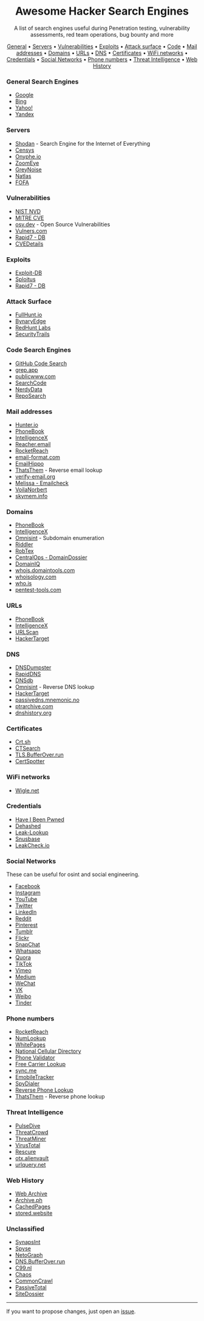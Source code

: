 <h1 align="center">
  <b>Awesome Hacker Search Engines</b>
</h1>

<p align="center">
A list of search engines useful during Penetration testing, vulnerability assessments, red team operations, bug bounty and more
</p>

<p align="center">
  <a href="https://github.com/edoardottt/awesome-hacker-search-engines#general-search-engines" target="_blank">General</a> •
  <a href="https://github.com/edoardottt/awesome-hacker-search-engines#servers" target="_blank">Servers</a> •
  <a href="https://github.com/edoardottt/awesome-hacker-search-engines#vulnerabilities" target="_blank">Vulnerabilities</a> •
  <a href="https://github.com/edoardottt/awesome-hacker-search-engines#exploits" target="_blank">Exploits</a> •
  <a href="https://github.com/edoardottt/awesome-hacker-search-engines#attack-surface" target="_blank">Attack surface</a> •
  <a href="https://github.com/edoardottt/awesome-hacker-search-engines#code-search-engines" target="_blank">Code</a> •
  <a href="https://github.com/edoardottt/awesome-hacker-search-engines#mail-addresses" target="_blank">Mail addresses</a> •
  <a href="https://github.com/edoardottt/awesome-hacker-search-engines#domains" target="_blank">Domains</a> •
  <a href="https://github.com/edoardottt/awesome-hacker-search-engines#urls" target="_blank">URLs</a> •
  <a href="https://github.com/edoardottt/awesome-hacker-search-engines#dns" target="_blank">DNS</a> •
  <a href="https://github.com/edoardottt/awesome-hacker-search-engines#certificates" target="_blank">Certificates</a> •
  <a href="https://github.com/edoardottt/awesome-hacker-search-engines#wifi-networks" target="_blank">WiFi networks</a> •
  <a href="https://github.com/edoardottt/awesome-hacker-search-engines#credentials" target="_blank">Credentials</a> •
  <a href="https://github.com/edoardottt/awesome-hacker-search-engines#social-networks" target="_blank">Social Networks</a> •
  <a href="https://github.com/edoardottt/awesome-hacker-search-engines#phone-numbers" target="_blank">Phone numbers</a> •
  <a href="https://github.com/edoardottt/awesome-hacker-search-engines#threat-intelligence" target="_blank">Threat Intelligence</a> •
  <a href="https://github.com/edoardottt/awesome-hacker-search-engines#web-history" target="_blank">Web History</a>
</p>

### General Search Engines
- [Google](https://www.google.com/)
- [Bing](https://www.bing.com/)
- [Yahoo!](http://www.yahoo.com/)
- [Yandex](https://yandex.com/)


### Servers
- [Shodan](https://shodan.io) - Search Engine for the Internet of Everything
- [Censys](https://censys.io/)
- [Onyphe.io](https://www.onyphe.io/)
- [ZoomEye](https://www.zoomeye.org/)
- [GreyNoise](https://viz.greynoise.io/)
- [Natlas](https://natlas.io/)
- [FOFA](https://fofa.info/)

### Vulnerabilities
- [NIST NVD](https://nvd.nist.gov/vuln/search)
- [MITRE CVE](https://cve.mitre.org/cve/search_cve_list.html)
- [osv.dev](https://osv.dev/list) - Open Source Vulnerabilities
- [Vulners.com](https://vulners.com/)
- [Rapid7 - DB](https://www.rapid7.com/db/)
- [CVEDetails](https://www.cvedetails.com/)


### Exploits
- [Exploit-DB](https://www.exploit-db.com/)
- [Sploitus](https://sploitus.com/)
- [Rapid7 - DB](https://www.rapid7.com/db/)


### Attack Surface
- [FullHunt.io](https://fullhunt.io/)
- [BynaryEdge](https://www.binaryedge.io/)
- [RedHunt Labs](https://redhuntlabs.com/)
- [SecurityTrails](https://securitytrails.com/)


### Code Search Engines
- [GitHub Code Search](https://cs.github.com/)
- [grep.app](https://grep.app/)
- [publicwww.com](https://publicwww.com/)
- [SearchCode](https://searchcode.com/)
- [NerdyData](https://www.nerdydata.com/)
- [RepoSearch](http://codefinder.org/)


### Mail addresses
- [Hunter.io](https://hunter.io/)
- [PhoneBook](https://phonebook.cz/)
- [IntelligenceX](https://intelx.io/)
- [Reacher.email](https://reacher.email/)
- [RocketReach](https://rocketreach.co/)
- [email-format.com](https://www.email-format.com/)
- [EmailHippo](https://tools.emailhippo.com/)
- [ThatsThem](https://thatsthem.com/reverse-email-lookup) - Reverse email lookup
- [verify-email.org](https://verify-email.org/)
- [Melissa - Emailcheck](https://www.melissa.com/v2/lookups/emailcheck/email/)
- [VoilaNorbert](https://www.voilanorbert.com/)
- [skymem.info](http://www.skymem.info/)


### Domains
- [PhoneBook](https://phonebook.cz/)
- [IntelligenceX](https://intelx.io/)
- [Omnisint](https://omnisint.io/subdomain-enumeration) - Subdomain enumeration
- [Riddler](https://riddler.io/)
- [RobTex](https://www.robtex.com/)
- [CentralOps - DomainDossier](https://centralops.net/co/DomainDossier.aspx)
- [DomainIQ](https://www.domainiq.com/)
- [whois.domaintools.com](https://whois.domaintools.com/)
- [whoisology.com](https://whoisology.com/)
- [who.is](https://who.is/)
- [pentest-tools.com](https://pentest-tools.com/information-gathering/find-subdomains-of-domain)


### URLs
- [PhoneBook](https://phonebook.cz/)
- [IntelligenceX](https://intelx.io/)
- [URLScan](https://urlscan.io/)
- [HackerTarget](https://hackertarget.com/ip-tools/)


### DNS
- [DNSDumpster](https://dnsdumpster.com/)
- [RapidDNS](https://rapiddns.io/)
- [DNSdb](https://docs.farsightsecurity.com/#dnsdb)
- [Omnisint](https://omnisint.io/reverse-dns-lookup) - Reverse DNS lookup
- [HackerTarget](https://hackertarget.com/ip-tools/)
- [passivedns.mnemonic.no](https://passivedns.mnemonic.no/)
- [ptrarchive.com](http://ptrarchive.com/)
- [dnshistory.org](http://dnshistory.org/)


### Certificates
- [Crt.sh](https://crt.sh/)
- [CTSearch](https://ui.ctsearch.entrust.com/ui/ctsearchui)
- [TLS.BufferOver.run](https://tls.bufferover.run/)
- [CertSpotter](https://sslmate.com/certspotter/)


### WiFi networks
- [Wigle.net](https://wigle.net/)


### Credentials
- [Have I Been Pwned](https://haveibeenpwned.com/)
- [Dehashed](https://www.dehashed.com/)
- [Leak-Lookup](https://leak-lookup.com/)
- [Snusbase](https://snusbase.com/)
- [LeakCheck.io](https://leakcheck.io/)


### Social Networks

These can be useful for osint and social engineering.

- [Facebook](https://www.facebook.com/)
- [Instagram](https://www.instagram.com/)
- [YouTube](https://www.youtube.com/)
- [Twitter](https://twitter.com/)
- [LinkedIn](https://www.linkedin.com/)
- [Reddit](https://new.reddit.com/)
- [Pinterest](https://www.pinterest.com/)
- [Tumblr](https://www.tumblr.com/)
- [Flickr](https://www.flickr.com/)
- [SnapChat](https://www.snapchat.com/)
- [Whatsapp](https://www.whatsapp.com/)
- [Quora](https://www.quora.com/)
- [TikTok](https://www.tiktok.com/)
- [Vimeo](https://vimeo.com/)
- [Medium](https://medium.com/)
- [WeChat](https://www.wechat.com/)
- [VK](https://vk.com/)
- [Weibo](https://weibo.com/)
- [Tinder](https://tinder.com/)


### Phone numbers
- [RocketReach](https://rocketreach.co/)
- [NumLookup](https://www.numlookup.com/)
- [WhitePages](https://www.whitepages.com/)
- [National Cellular Directory](https://www.nationalcellulardirectory.com/)
- [Phone Validator](https://www.phonevalidator.com/)
- [Free Carrier Lookup](https://freecarrierlookup.com/)
- [sync.me](https://sync.me/)
- [EmobileTracker](https://www.emobiletracker.com/)
- [SpyDialer](https://spydialer.com/)
- [Reverse Phone Lookup](https://www.reversephonelookup.com/)
- [ThatsThem](https://thatsthem.com/reverse-phone-lookup) - Reverse phone lookup 

### Threat Intelligence
- [PulseDive](https://pulsedive.com/)
- [ThreatCrowd](https://threatcrowd.org/)
- [ThreatMiner](https://www.threatminer.org/)
- [VirusTotal](https://www.virustotal.com/)
- [Rescure](https://rescure.me/)
- [otx.alienvault](https://otx.alienvault.com/)
- [urlquery.net](https://urlquery.net/)


### Web History
- [Web Archive](https://web.archive.org/)
- [Archive.ph](https://archive.ph/)
- [CachedPages](http://www.cachedpages.com/)
- [stored.website](https://stored.website/)


### Unclassified
- [SynapsInt](https://synapsint.com/)
- [Spyse](https://spyse.com/)
- [NetoGraph](https://netograph.io/)
- [DNS.BufferOver.run](https://dns.bufferover.run/)
- [C99.nl](https://api.c99.nl/)
- [Chaos](https://chaos.projectdiscovery.io/#/)
- [CommonCrawl](https://commoncrawl.org/)
- [PassiveTotal](https://api.passivetotal.org/)
- [SiteDossier](http://www.sitedossier.com/)

---------

If you want to propose changes, just open an [issue](https://github.com/edoardottt/awesome-hacker-search-engines/issues).

